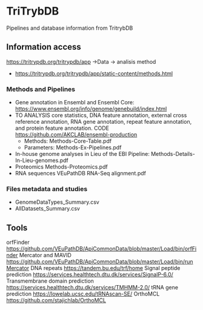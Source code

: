 # TriTrybDB
Pipelines and database information from TritrybDB

## Information access 
https://tritrypdb.org/tritrypdb/app
->Data -> analisis method 
- https://tritrypdb.org/tritrypdb/app/static-content/methods.html

### Methods and Pipelines
- Gene annotation in Ensembl and Ensembl Core: https://www.ensembl.org/info/genome/genebuild/index.html
- TO ANALYSIS  core statistics, DNA feature annotation, external cross reference annotation, RNA gene annotation, repeat feature annotation, and protein feature annotation. CODE https://github.com/AKCLAB/ensembl-production
  * Methods: Methods-Core-Table.pdf
  * Parameters: Methods-Ex-Pipelines.pdf
- In-house genome analyses in Lieu of the EBI Pipeline: Methods-Details-In-Lieu-genomes.pdf
- Proteomics Methods-Proteomics.pdf
- RNA sequences VEuPathDB RNA-Seq alignment.pdf

### Files metadata and studies
- GenomeDataTypes_Summary.csv
- AllDatasets_Summary.csv

## Tools
orfFinder https://github.com/VEuPathDB/ApiCommonData/blob/master/Load/bin/orfFinder
Mercator and MAVID https://github.com/VEuPathDB/ApiCommonData/blob/master/Load/bin/runMercator
DNA repeats https://tandem.bu.edu/trf/home
Signal peptide prediction https://services.healthtech.dtu.dk/services/SignalP-6.0/
Transmembrane domain prediction https://services.healthtech.dtu.dk/services/TMHMM-2.0/
tRNA gene prediction https://lowelab.ucsc.edu/tRNAscan-SE/
OrthoMCL https://github.com/stajichlab/OrthoMCL
